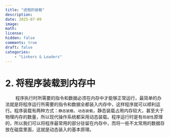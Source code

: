 ```yaml
---
title: "进程的装载"
description: 
date: 2025-07-09
image: 
math: 
license: 
hidden: false
comments: true
draft: false
categories:
    - "Linkers & Loaders"
---
```



# 2. 将程序装载到内存中
&emsp;&emsp; 程序执行时所需要的指令和数据必须在内存中才能够正常运行，最简单的办法就是将程序运行所需要的指令和数据全都装入内存中，这样程序就可以顺利运行。程序装载有两种方式：`静态装载`、`动态装载`，静态装载占用内存较大，甚至大于物理内存的数量，所以现代操作系统都采用动态装载。程序运行时是有`局部性`原理的，所以我们可以将程序最常用的部分驻留在内存中，而将一些不太常用的数据存放在磁盘里面，这就是动态装入的基本原理。  